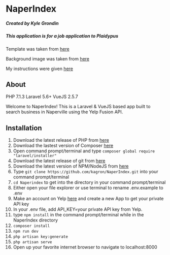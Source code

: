 # NaperIndex
##### Created by Kyle Grondin
##### This application is for a job application to Plaidypus

Template was taken from [here](https://startbootstrap.com/template-overviews/agency/)

Background image was taken from [here](http://cgarchitecturalphotography.com/fall-color-views-moser-tower-millennium-carillon-naperville-riverwalk/) 

My instructions were given [here](https://jira.seraphdevelopment.com/stash/projects/PCC/repos/yelp-app-php/browse)

## About


PHP 7.1.3
Laravel 5.6+
VueJS 2.5.7

Welcome to NaperIndex!  This is a Laravel & VueJS based app built to search business in Naperville using the Yelp Fusion API.

## Installation


1.  Download the latest release of PHP from [here](https://secure.php.net/downloads.php)
2.  Download the lastest version of Composer [here](https://getcomposer.org/)
3.  Open command prompt/terminal and type `composer global require "laravel/installer"`
4.  Download the latest release of git from [here](https://git-scm.com/)
5.  Download the latest version of NPM/NodeJS from [here](https://www.npmjs.com/get-npm)
6.  Type `git clone https://github.com/kagron/NaperIndex.git` into your command prompt/terminal
7.  `cd Naperindex` to get into the directory in your command prompt/terminal
8.  Either open your file explorer or use terminal to rename .env.example to .env
9.  Make an account on Yelp [here](https://www.yelp.com/developers/documentation/v3/get_started) and create a new App to get your private API key
10.  In your .env file, add API_KEY=your private API key from Yelp.
11.  type `npm install` in the command prompt/terminal while in the NaperIndex directory
12.  `composer install`
13.  `npm run dev`
14.  `php artisan key:generate`
15.  `php artisan serve`
16.  Open up your favorite internet browser to navigate to localhost:8000